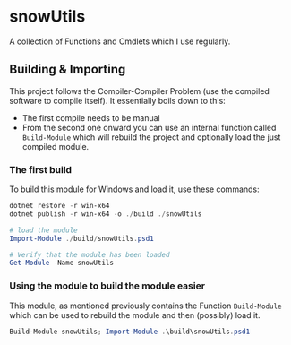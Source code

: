 ﻿# snowUtils

A collection of Functions and Cmdlets which I use regularly.

## Building & Importing

This project follows the Compiler-Compiler Problem (use the compiled software to compile itself). It essentially boils down to this:

- The first compile needs to be manual
- From the second one onward you can use an internal function called ``Build-Module`` which will rebuild the project and optionally load the just compiled module.

### The first build

To build this module for Windows and load it, use these commands:

```powershell
dotnet restore -r win-x64
dotnet publish -r win-x64 -o ./build ./snowUtils

# load the module
Import-Module ./build/snowUtils.psd1

# Verify that the module has been loaded
Get-Module -Name snowUtils
```

### Using the module to build the module easier

This module, as mentioned previously contains the Function ``Build-Module`` which can be used to rebuild the module and then (possibly) load it.

```powershell
Build-Module snowUtils; Import-Module .\build\snowUtils.psd1
```